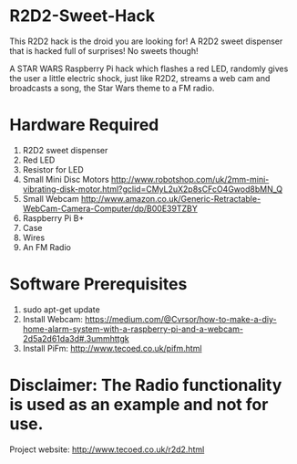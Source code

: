 # R2D2-Sweet-Hack
This R2D2 hack is the droid you are looking for!
A R2D2 sweet dispenser that is hacked full of surprises! No sweets though!

A STAR WARS Raspberry Pi hack which flashes a red LED, randomly gives the user a little electric shock, just like R2D2, streams a web cam and broadcasts a song, the Star Wars theme to a FM radio.

# Hardware Required

1. R2D2 sweet dispenser
2. Red LED
3. Resistor for LED
4. Small Mini Disc Motors http://www.robotshop.com/uk/2mm-mini-vibrating-disk-motor.html?gclid=CMyL2uX2p8sCFcO4Gwod8bMN_Q
5. Small Webcam http://www.amazon.co.uk/Generic-Retractable-WebCam-Camera-Computer/dp/B00E39TZBY
6. Raspberry Pi B+
7. Case
8. Wires
9. An FM Radio

# Software Prerequisites

1. sudo apt-get update
2. Install Webcam: https://medium.com/@Cvrsor/how-to-make-a-diy-home-alarm-system-with-a-raspberry-pi-and-a-webcam-2d5a2d61da3d#.3ummhttgk
3. Install PiFm: http://www.tecoed.co.uk/pifm.html

# Disclaimer: The Radio functionality is used as an example and not for use.  

Project website: http://www.tecoed.co.uk/r2d2.html
